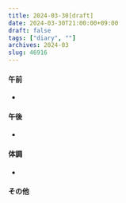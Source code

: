 ```yaml
---
title: 2024-03-30[draft]
date: 2024-03-30T21:00:00+09:00
draft: false
tags: ["diary", ""]
archives: 2024-03
slug: 46916
---
```

#### 午前
- 
#### 午後
- 
#### 体調
- 
#### その他
